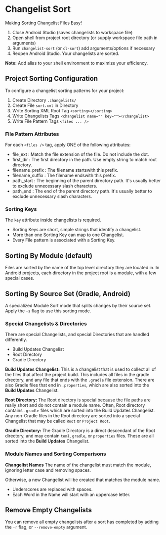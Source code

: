 # Changelist Sort
Making Sorting Changelist Files Easy!

1. Close Android Studio (saves changelists to workspace file)
2. Open shell from project root directory (or supply workspace file path in arguments)
3. Run `changelist-sort` (or `cl-sort`) add arguments/options if necessary
4. Reopen Android Studio. Your changelists are sorted.

**Note:** Add alias to your shell environment to maximize your efficiency.

## Project Sorting Configuration
To configure a changelist sorting patterns for your project:
1. Create Directory `.changelists/`
2. Create File `sort.xml` in Directory
3. Write Sorting XML Root Tag `<sorting></sorting>`
4. Write Changelists Tags `<changelist name="" key=""></changelist>`
5. Write File Pattern Tags `<files ... /> `

### File Pattern Attributes
For each `<files />` tag, apply ONE of the following attributes:
- file_ext : Match the file extension of the file. Do not include the dot.
- first_dir : The first directory in the path. Use empty string to match root directory.
- filename_prefix : The filename startswith this prefix.
- filename_suffix : The filename endswith this prefix.
- path_start : The beginning of the parent directory path. It's usually better to exclude unnecessary slash characters. 
- path_end : The end of the parent directory path. It's usually better to exclude unnecessary slash characters. 

### Sorting Keys
The `key` attribute inside changelists is required.
- Sorting Keys are short, simple strings that identify a changelist.
- More than one Sorting Key can map to one Changelist.
- Every File pattern is associated with a Sorting Key.

## Sorting By Module (default)
Files are sorted by the name of the top level directory they are located in.
In Android projects, each directory in the project root is a module, with a few special cases.

## Sorting By Source Set (Gradle, Android)
A specialized Module Sort mode that splits changes by their source set.
Apply the `-s` flag to use this sorting mode.

### Special Changelists & Directories
There are special Changelists, and special Directories that are handled differently.
- Build Updates Changelist
- Root Directory
- Gradle Directory

**Build Updates Changelist:**
This is a changelist that is used to collect all of the files that affect the project build.
This includes all files in the gradle directory, and any file that ends with the `.gradle` file extension. There are also Gradle files that end in `.properties`, which are also sorted into the **Build Updates** Changelist.

**Root Directory:**
The Root directory is special because the file paths are really short and do not contain a module name. Often, Root directory contains `.gradle` files which are sorted into the Build Updates Changelist. Any non-Gradle files in the Root directory are sorted into a special Changelist that may be called `Root` or `Project Root`.

**Gradle Directory:**
The Gradle Directory is a direct descendant of the Root directory, and may contain `toml`, `gradle`, or `properties` files. These are all sorted into the **Build Updates** Changelist.

### Module Names and Sorting Comparisons

**Changelist Names**
The name of the changelist must match the module, ignoring letter case and removing spaces.

Otherwise, a new Changelist will be created that matches the module name.
- Underscores are replaced with spaces.
- Each Word in the Name will start with an uppercase letter.

## Remove Empty Changelists
You can remove all empty changelists after a sort has completed by adding the `-r` flag, or `--remove-empty` argument.
